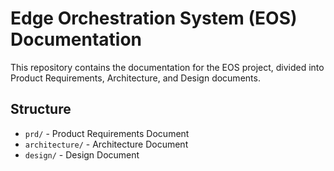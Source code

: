 # Edge Orchestration System (EOS) Documentation

This repository contains the documentation for the EOS project, divided into Product Requirements, Architecture, and Design documents.

## Structure
- `prd/` - Product Requirements Document
- `architecture/` - Architecture Document
- `design/` - Design Document